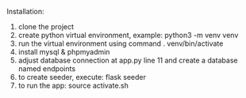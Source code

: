 Installation:
1. clone the project
2. create python virtual environment, example: python3 -m venv venv
3. run the virtual environment using command . venv/bin/activate
4. install mysql & phpmyadmin
5. adjust database connection at app.py line 11 and create a database named endpoints
6. to create seeder, execute: flask seeder 
7. to run the app: source activate.sh